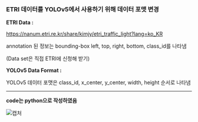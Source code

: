 ### ETRI 데이터를 YOLOv5에서 사용하기 위해 데이터 포맷 변경
**ETRI Data :**

<https://nanum.etri.re.kr/share/kimjy/etri_traffic_light?lang=ko_KR>

annotation 된 정보는 bounding-box left, top, right, bottom, class_id를 나타냄

(Data set은 직접 ETRI에 신청해 받기)

**YOLOv5 Data Format :**

YOLOv5 데이터 포맷은 class_id, x_center, y_center, width, height 순서로 나타냄

---

**code는 python으로 작성하였음**

![캡처](https://user-images.githubusercontent.com/76555222/210407695-1b89c4d7-c8cb-45ba-84b7-8e7f50e21a83.PNG)

